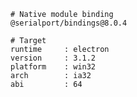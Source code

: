     # Native module binding
    @serialport/bindings@8.0.4
    
    # Target
    runtime     : electron 
    version     : 3.1.2
    platform    : win32
    arch        : ia32
    abi         : 64
